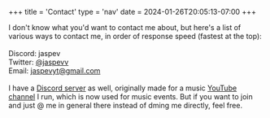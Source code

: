 +++
title = 'Contact'
type = 'nav'
date = 2024-01-26T20:05:13-07:00
+++

I don't know what you'd want to contact me about, but here's a list of various ways to contact me, in order of response speed (fastest at the top):
<br>
<br>
Discord: jaspev<br>
Twitter: [@jaspevv](https://twitter.com/jaspevv)<br>
Email: jaspevyt@gmail.com
<br>
<br>
I have a [Discord server](https://discord.gg/k79CPMe3vj) as well, originally made for a music [YouTube channel](https://www.youtube.com/musicicantfindonyt) I run, which is now used for music events. But if you want to join and just @ me in general there instead of dming me directly, feel free.